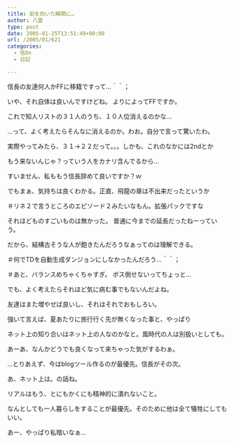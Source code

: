 ```yaml
---
title: 前を向いた瞬間に…
author: 八雲
type: post
date: 2005-01-25T13:51:49+00:00
url: /2005/01/621
categories:
  - 信On
  - 日記

---
```

信長の友達何人かFFに移籍ですって…＾＾；
  
いや、それ自体は良いんですけどね。 よりによってFFですか。

これで知人リストの３１人のうち、１０人位消えるのかな…
  
…って、よく考えたらそんなに消えるのか。わお。自分で言って驚いたわ。
  
実際やってみたら、３１→２２だって。。。しかも、これのなかには2ndとか
  
もう来ないんじゃ？っていう人をカナリ含んでるから…
  
すいません、私ももう信長辞めて良いですか？ｗ

でもまぁ、気持ちは良くわかる。正直、飛龍の章は不出来だったというか
  
＃リネ２で言うところのエピソード２みたいなもん。拡張パックですな
  
それほどものすごいものは無かった。 普通に今までの延長だったねーっていう。
  
だから、結構古そうな人が飽きたんだろうなぁってのは理解できる。
  
＃何でTDを自動生成ダンジョンにしなかったんだろう…＾＾；
  
＃あと、バランスめちゃくちゃすぎ。 ボス倒せないってちょっと…

でも、よく考えたらそれほど気に病む事でもないんだよね。
  
友達はまた増やせば良いし、それはそれでおもしろい。
  
強いて言えば、夏あたりに旅行行く先が無くなった事と、やっぱり
  
ネット上の知り合いはネット上の人なのかなと。風時代の人は別扱いとしても。
  
あーあ、なんかどうでも良くなって来ちゃった気がするわぁ。

…とりあえず、今はblogツール作るのが最優先。信長がその次。
  
あ、ネット上は。の話ね。
  
リアルはもう、とにもかくにも精神的に潰れないこと。
  
なんとしても一人暮らしをすることが最優先。そのために他は全て犠牲にしてもいい。
  
あー、やっぱり私暗いなぁ…